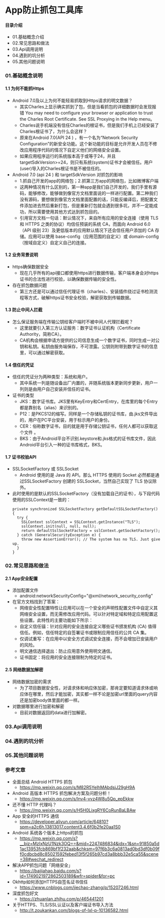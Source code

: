 # App防止抓包工具库
#### 目录介绍
- 01.基础概念介绍
- 02.常见思路和做法
- 03.Api调用说明
- 04.遇到的坑分析
- 05.其他问题说明



### 01.基础概念说明
#### 1.1 为何不能抓Https
- Android 7.0及以上为何不能轻易抓取到Https请求的明文数据？
    - 其实Charles上显示确实抓到了包，但是当看抓包的详细数据时会发现报错 You may need to configure your browser or application to trust the Charles Root Certificate. See SSL Proxying in the Help menu。
    - Charles说手机端没有信任Charles的根证书，但是我们手机上已经安装了Charles根证书了，为什么会这样？
    - 原来在Android 7.0(API 24 ) ，有一个名为“Network Security Configuration”的新安全功能。这个新功能的目标是允许开发人员在不修改应用程序代码的情况下自定义他们的网络安全设置。
    - 如果应用程序运行的系统版本高于或等于24，并且targetSdkVersion>=24，则只有系统(system)证书才会被信任。用户(user)导入的Charles根证书是不被信任的。
- Android 7.0 (api 24 ) 和 targetSdkVersion 对抓包的影响
    - 1.抓自己开发的app的网络包；2.抓第三方app的网络包，比如微博客户端
    - 这两种情况有什么区别的，第一种app是我们自己开发的，我们手里有源码，能够修改，能够做到像官方文档里面说的一样进行配置。第二种我们没有源码，要想做到像官方文档里面配置的话，只能反编译后，把配置文件添加进去然后重新打包，但是重新打包就会遇到很多坑，并不一定能成功，所以需要使用其他方式达到抓包目的。
    - 引用官方文档一句话：默认情况下，来自所有应用的安全连接（使用 TLS 和 HTTPS 之类的协议）均信任预装的系统 CA，而面向 Android 6.0（API 级别 23）及更低版本的应用默认情况下还会信任用户添加的 CA 存储。应用可以使用 base-config（应用范围的自定义）或 domain-config（按域自定义）自定义自己的连接。



#### 1.2 业务背景说明
- https确保数据安全
    - 现在几乎所有的api接口都使用https进行数据传输，客户端本身会对https证书的合法性进行校验，以确保数据传输的安全性。
- 存在抓包数据问题
    - 第三方还是可以通过信任代理证书（charles）、安装插件绕过证书检测流程等方式，破解https证书安全校验，解密获取到传输数据。



#### 1.3 防止中间人拦截
- 怎么保证服务端在传输公钥给客户端时不被中间人代理拦截呢？
    - 这里就要引入第三方认证服务：数字证书认证机构（Certificate Authority，简称CA）。
    - CA机构会根据申请方提供的公司信息生成一个数字证书，同时生成一对公钥和私钥。私钥由服务端保存，不可泄露。公钥则附带到数字证书的信息里，可以通过解密获取。



#### 1.4 信任的凭证
- 信任的凭证分为两种类型：系统和用户。
    - 其中系统一列是随设备出厂内置的，并随系统版本更新同步更新，用户一列则是由用户自己安装并信任的证书。
- 证书的类型
    - JKS：数字证书库。JKS里有KeyEntry和CertEntry，在库里的每个Entry都是靠别名（alias）来识别的。
    - P12：是PKCS12的缩写。同样是一个存储私钥的证书库，由.jks文件导出的，用户在PC平台安装，用于标示用户的身份。
    - CER：俗称数字证书，目的就是用于存储公钥证书，任何人都可以获取这个文件 。
    - BKS：由于Android平台不识别.keystore和.jks格式的证书库文件，因此Android平台引入一种的证书库格式，BKS。



#### 1.7 证书校验API
- SSLSocketFactory 或 SSLSocket
    - Android 使用的是 Java 的 API。那么 HTTPS 使用的 Socket 必然都是通过SSLSocketFactory 创建的 SSLSocket，当然自己实现了 TLS 协议除外。
- 此时使用的是默认的SSLSocketFactory（没有加载自己的证书），与下段代码使用的SSLContext是一致的：
    ```
    private synchronized SSLSocketFactory getDefaultSSLSocketFactory() {
      try {
        SSLContext sslContext = SSLContext.getInstance("TLS");
        sslContext.init(null, null, null);
        return defaultSslSocketFactory = sslContext.getSocketFactory();
      } catch (GeneralSecurityException e) {
        throw new AssertionError(); // The system has no TLS. Just give up.
      }
    }
    ```




### 02.常见思路和做法
#### 2.1 App安全配置
- 添加配置文件
    - android:networkSecurityConfig="@xml/network_security_config"
- 在官方文档找到了答案：
    - 网络安全性配置特性让应用可以在一个安全的声明性配置文件中自定义其网络安全设置，而无需修改应用代码。可以针对特定域和特定应用配置这些设置。此特性的主要功能如下所示：
    - 自定义信任锚：针对应用的安全连接自定义哪些证书颁发机构 (CA) 值得信任。例如，信任特定的自签署证书或限制应用信任的公共 CA 集。
    - 仅调试重写：在应用中以安全方式调试安全连接，而不会增加已安装用户的风险。
    - 明文通信选择退出：防止应用意外使用明文通信。
    - 证书固定：将应用的安全连接限制为特定的证书。



#### 2.5 网络数据加解密
- 网络数据加密的需求
    - 为了项目数据安全性，对请求体和响应体加密，那肯定要知道请求体或响应体在哪里，然后才能加密，其实都一样不论是加密url里面的query内容还是加密body体里面的都一样。
- 对数据哪里进行加密和解密
    - 目前对数据返回的data进行加解密。





### 03.Api调用说明



### 04.遇到的坑分析



### 05.其他问题说明



### 参考文章
- 全面总结 Android HTTPS 抓包
    - https://mp.weixin.qq.com/s/M82R5YelhMAbdsjJ29gH9A
- Android 高版本 HTTPS 抓包解决方案及问题分析！
    - https://mp.weixin.qq.com/s/lnv4-vvz4W8u5Qp_epEkkw
- 还不懂 HTTP 代理吗？
    - https://mp.weixin.qq.com/s/H5H0LixgRY6CoRunBaLBAw
- App 安全的HTTPS 通信
    - https://developer.aliyun.com/article/64810?spm=a2c6h.13813017.content3.4.6f0b2fe20aa1S0
- Android 系统各个版本上https的抓包
    - https://mp.weixin.qq.com/s?__biz=MzIxNzU1Nzk3OQ==&mid=2247486834&idx=1&sn=91850a5d1ac13953fcb869bf1f232aab&chksm=97f6b3c6a0813ad0bd3df0b09ff0cdbcbd8c85021592febed13f5f265b97cd3a8bbb32e5ca55&scene=38#wechat_redirect
- 解决APP抓包问题「网络安全」
    - https://baijiahao.baidu.com/s?id=1749021972862503189&wfr=spider&for=pc
- Okhttp如何添加HTTPS自签名证书信任
    - https://www.cnblogs.com/jiechao-zhang/p/15207246.html
- 深度抓包好文
    - https://zhuanlan.zhihu.com/p/465441201
- 关于HTTPS、TLS/SSL认证以及客户端证书导入方法
    - http://t.zoukankan.com/blogs-of-lxl-p-10136582.html